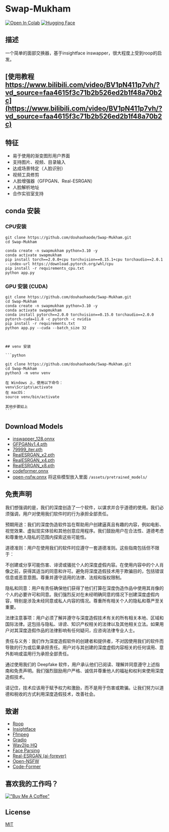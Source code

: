 # Swap-Mukham
[![Open In Colab](https://img.shields.io/badge/Open%20In-Colab-blue?logo=google-colab&logoColor=white)](https://colab.research.google.com/github/harisreedhar/Swap-Mukham/blob/main/swap_mukham_colab.ipynb)
[![Hugging Face](https://img.shields.io/badge/Demo-%F0%9F%A4%97%20Hugging%20Face-blue)](https://huggingface.co/spaces/bluefoxcreation/SwapMukham)
## 描述

一个简单的面部交换器，基于insightface inswapper，很大程度上受到roop的启发。


## [使用教程 https://www.bilibili.com/video/BV1pN411p7vh/?vd_source=faa4615f3c71b2b526ed2b1f48a70b2c](https://www.bilibili.com/video/BV1pN411p7vh/?vd_source=faa4615f3c71b2b526ed2b1f48a70b2c)

## 特征
- 易于使用的渐变图形用户界面
- 支持图片、视频、目录输入
- 达成场景特定（人脸识别）
- 视频工具修剪
- 人脸增强器（GFPGAN、Real-ESRGAN）
- 人脸解析地址
- 合作实验室支持



##  conda 安装
### CPU安装
````
git clone https://github.com/douhaohaode/Swap-Mukham.git
cd Swap-Mukham

conda create -n swapmukham python=3.10 -y  
conda activate swapmukham
pip install torch==2.0.0+cpu torchvision==0.15.1+cpu torchaudio==2.0.1 --index-url https://download.pytorch.org/whl/cpu
pip install -r requirements_cpu.txt
python app.py
````
### GPU 安装 (CUDA)
````
git clone https://github.com/douhaohaode/Swap-Mukham.git
cd Swap-Mukham
conda create -n swapmukham python=3.10 -y
conda activate swapmukham
conda install pytorch==2.0.0 torchvision==0.15.0 torchaudio==2.0.0 pytorch-cuda=11.8 -c pytorch -c nvidia
pip install -r requirements.txt
python app.py --cuda --batch_size 32



## venv 安装

```python

git clone https://github.com/douhaohaode/Swap-Mukham.git
cd Swap-Mukham
python3 -m venv venv

在 Windows 上，使用以下命令：
venv\Scripts\activate
在 macOS：
source venv/bin/activate

其他步骤如上
```

````
## Download Models
- [inswapper_128.onnx](https://huggingface.co/deepinsight/inswapper/resolve/main/inswapper_128.onnx)
- [GFPGANv1.4.pth](https://github.com/TencentARC/GFPGAN/releases/download/v1.3.0/GFPGANv1.4.pth)
- [79999_iter.pth](https://drive.google.com/open?id=154JgKpzCPW82qINcVieuPH3fZ2e0P812)
- [RealESRGAN_x2.pth](https://huggingface.co/ai-forever/Real-ESRGAN/resolve/main/RealESRGAN_x2.pth)
- [RealESRGAN_x4.pth](https://huggingface.co/ai-forever/Real-ESRGAN/resolve/main/RealESRGAN_x4.pth)
- [RealESRGAN_x8.pth](https://huggingface.co/ai-forever/Real-ESRGAN/resolve/main/RealESRGAN_x8.pth)
- [codeformer.onnx](https://huggingface.co/bluefoxcreation/Codeformer-ONNX/resolve/main/codeformer.onnx)
- [open-nsfw.onnx](https://huggingface.co/bluefoxcreation/open-nsfw/resolve/main/open-nsfw.onnx)
 将这些模型放入里面 ``/assets/pretrained_models/``




## 免责声明

我们想强调的是，我们的深度创造了一个软件，以谋求并合乎道德的使用。我们必须强调，用户对使用我们软件时的行为承担全部责任。

预期用途：我们的深度伪造软件旨在帮助用户创建逼真且有趣的内容，例如电影、视觉效果、虚拟现实体验和其他创意应用程序。我们鼓励用户在合法性、道德考虑和尊重他人隐私的范围内探索这些可能性。

道德准则：用户在使用我们的软件时应遵守一套道德准则。这些指南包括但不限于：

不创建或分享可能伤害、诽谤或骚扰个人的深度虚假内容。在使用内容中的个人肖像之前，获得其适当的同意和许可。避免将深度造假技术用于欺骗目的，包括错误信息或恶意意图。尊重并遵守适用的法律、法规和版权限制。

隐私和同意：用户有责任确保他们获得了他们打算在深度伪造作品中使用其肖像的个人的必要许可和同意。我们强烈反对在未经明确同意的情况下创建深度虚假内容，特别是涉及未经同意或私人内容的情况。尊重所有相关个人的隐私和尊严至关重要。

法律注意事项：用户必须了解并遵守与深度造假技术有关的所有相关本地、区域和国际法律。这包括与隐私、诽谤、知识产权相关的法律以及其他相关立法。如果用户对其深度造假作品的法律影响有任何疑问，应咨询法律专业人士。

责任与义务：我们作为深度造假软件的创建者和提供者，不对因使用我们的软件而导致的行为或后果承担责任。用户对与其创建的深度虚假内容相关的任何误用、意外影响或滥用行为承担全部责任。

通过使用我们的 Deepfake 软件，用户承认他们已阅读、理解并同意遵守上述指南和免责声明。我们强烈鼓励用户严格、诚信并尊重他人的福祉和权利来使用深度造假技术。

请记住，技术应该用于赋予权力和激励，而不是用于伤害或欺骗。让我们努力以道德和税收的方式利用深度造假技术，改善社会。

## 致谢

- [Roop](https://github.com/s0md3v/roop)
- [Insightface](https://github.com/deepinsight)
- [Ffmpeg](https://ffmpeg.org/)
- [Gradio](https://gradio.app/)
- [Wav2lip HQ](https://github.com/Markfryazino/wav2lip-hq)
- [Face Parsing](https://github.com/zllrunning/face-parsing.PyTorch)
- [Real-ESRGAN (ai-forever)](https://github.com/ai-forever/Real-ESRGAN)
- [Open-NSFW](https://github.com/yahoo/open_nsfw)
- [Code-Former](https://github.com/sczhou/CodeFormer)

## 喜欢我的工作吗？
[!["Buy Me A Coffee"](https://www.buymeacoffee.com/assets/img/custom_images/orange_img.png)](https://www.buymeacoffee.com/harisreedhar)

## License

[MIT](https://choosealicense.com/licenses/mit/)
